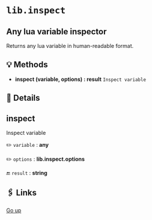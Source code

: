 # `lib.inspect`

## Any lua variable inspector

Returns any lua variable in human-readable format.

## 💡 Methods

+ **inspect (variable, options) : result**
  `Inspect variable`

## 🧩 Details

## inspect

Inspect variable

✏️ `variable` : **any**

✏️ `options` : **lib.inspect.options**

🔚 `result` : **string**

## 🖇️ Links

[Go up](..)
